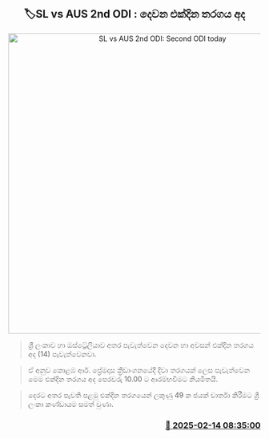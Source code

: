 <p align='center'><b><h2 align='center' title='SL vs AUS 2nd ODI: Second ODI today'>🏷SL vs AUS 2nd ODI : දෙවන එක්දින තරගය අද</h2></b></p>
<p align='center'><img src='https://helakuru.sgp1.cdn.digitaloceanspaces.com/esana/images/lib/sl-vs-aus-new.jpg' width='600' alt='SL vs AUS 2nd ODI: Second ODI today'></p>

> ශ්‍රී ලංකාව හා ඔස්ට්‍රේලියාව අතර පැවැත්වෙන දෙවන හා අවසන් එක්දින තරගය අද (14) පැවැත්වෙනවා.

> ඒ අනුව කොළඹ ආර්. ප්‍රේමදාස ක්‍රීඩාංගනයේදී දිවා තරගයක් ලෙස පැවැත්වෙන මෙම එක්දින තරගය අද පෙරවරු 10.00 ට ආරම්භවීමට නියමිතයි.

> දෙරට අතර පැවති පළමු එක්දින තරගයෙන් ලකුණු 49 ක ජයක් වාර්තා කිරීමට ශ්‍රී ලංකා කණ්ඩායම සමත් වුණා.



<h3 align='right'><a href='https://www.helakuru.lk/esana/p/107451/'>📅 2025-02-14 08:35:00</a></h3>

